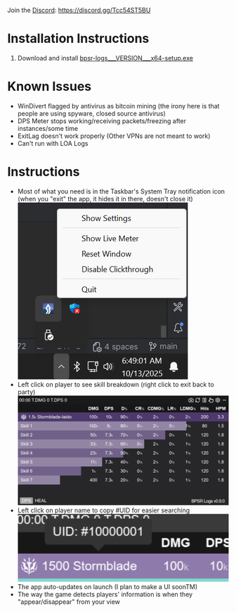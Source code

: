 Join the [Discord](https://discord.gg/Tcc54ST5BU): https://discord.gg/Tcc54ST5BU

# Installation Instructions

1. Download and install [bpsr-logs___VERSION___x64-setup.exe](https://github.com/winjwinj/bpsr-logs/releases/download/app-v__VERSION__/bpsr-logs___VERSION___x64-setup.exe)

# Known Issues
- WinDivert flagged by antivirus as bitcoin mining (the irony here is that people are using spyware, closed source antivirus)
- DPS Meter stops working/receiving packets/freezing after instances/some time
- ExitLag doesn't work properly (Other VPNs are not meant to work)
- Can't run with LOA Logs

# Instructions
- Most of what you need is in the Taskbar's System Tray notification icon (when you "exit" the app, it hides it in there, doesn't close it)
  ![img.png](img.png)
- Left click on player to see skill breakdown (right click to exit back to party)
  ![img_1.png](img_1.png)
- Left click on player name to copy #UID for easier searching
  ![img_2.png](img_2.png)
- The app auto-updates on launch (I plan to make a UI soonTM)
- The way the game detects players' information is when they "appear/disappear" from your view
